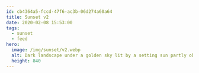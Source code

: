 ```yaml
---
id: cb4364a5-fccd-47f6-ac3b-06d274a60a64
title: Sunset v2
date: 2020-02-08 15:53:00
tags:
  - sunset
  - feed
hero:
  image: /img/sunset/v2.webp
  alt: Dark landscape under a golden sky lit by a setting sun partly obscured by clouds.
  height: 840
---
```

